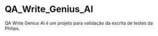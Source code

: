 # QA_Write_Genius_AI
QA Write Genius AI é um projeto para validação da escrita de testes da Philips.
